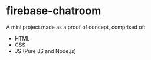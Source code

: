 # firebase-chatroom

A mini project made as a proof of concept, comprised of:
  * HTML
  * CSS
  * JS (Pure JS and Node.js)
